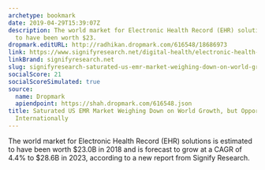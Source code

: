 ```yaml
---
archetype: bookmark
date: 2019-04-29T15:39:07Z
description: The world market for Electronic Health Record (EHR) solutions is estimated
  to have been worth $23.
dropmark.editURL: http://radhikan.dropmark.com/616548/18686973
link: https://www.signifyresearch.net/digital-health/electronic-health-records-ehremr-market-saturated-us-weighing-world-growth-opportunities-persist-international-level/
linkBrand: signifyresearch.net
slug: signifyresearch-saturated-us-emr-market-weighing-down-on-world-growth-but-opportunities-persist-internationally
socialScore: 21
socialScoreSimulated: true
source:
  name: Dropmark
  apiendpoint: https://shah.dropmark.com/616548.json
title: Saturated US EMR Market Weighing Down on World Growth, but Opportunities Persist
  Internationally
---
```

The world market for Electronic Health Record (EHR) solutions is estimated to have been worth $23.0B in 2018 and is forecast to grow at a CAGR of 4.4% to $28.6B in 2023, according to a new report from Signify Research.